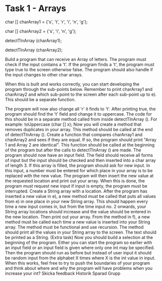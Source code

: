 # Task 1 - Arrays
char [] charArray1 = {'s', 't', 'r', 'i', 'n', 'g'};

char [] charArray2 = {'s', 'i', 'n', 'g'};

detectTInArray (charArray1);

detectTInArray (charArray2);

Build a program that can receive an Array of letters. The program must check if the input contains a 't'. If the program finds a 't', the program must type true to the screen otherwise false. The program should also handle if the input changes to other char arrays.

When this is built and works correctly, you can start developing the program through the sub-points below. Remember to print charArray1 and charArray2 and which sub-point to the screen after each sub-point up to e). This should be a separate function.

The program will now also change all 'r' it finds to 't'.
After printing true, the program should find the 't' field and change it to uppercase. The code for this should be in a separate method called from inside detectTInArray (). For example: toUppercase (char [] x);
Now you will create a method that removes duplicates in your array. This method should be called at the end of detectTInArray ().
Create a function that compares charArray1 and charArray2 and sees if they are equal. If so, the program should print "Array 1 and Array 2 are identical". This function should be called at the beginning of the program but after the calls to detectTInArray () are made.
The program should now have an input field. The field should receive all forms of input but the input should be checked and then inserted into a char array of length 3. If this array is filled, the program should ask for new input. In this input, a number must be entered for which place in your array is to be replaced with the new value. The program will then insert the new value at the requested location and print out your array. When this is done, the program must request new input if input is empty, the program must be interrupted.
Create a String array with a location. After the program has inserted a new value in e), a new method must be called that puts all values ​​from e) in one place in your new String array. This should happen every time a new input comes in, but from the time input no. 2 onwards, your String array locations should increase and the value should be entered in the new location. Then print out your array.
From the method in f), a new method must be called each time a new value is inserted into your String array. The method must be functional and use recursion. The method should print all the values ​​in your String array to the screen. The text should be printed as a String.
(Extra task)
Now you should build a selection at the beginning of the program. Either you can start the program so earlier with an input field or an input field is given where only one int may be specified. Then the program should run as before but instead of user input it should be random input from the alphabet X times where X is the int value in input. When this works, feel free to try to push the boundaries of your program and think about where and why the program will have problems when you increase your int?
Skicka feedback
Historik
Sparad
Grupp
